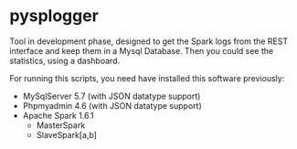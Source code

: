 # pysplogger
Tool in development phase, designed to get the Spark logs from the REST interface and keep them in a Mysql Database.
Then you could see the statistics, using a dashboard.

For running  this scripts, you need have installed this software previously:
  - MySqlServer 5.7 (with JSON datatype support)
  - Phpmyadmin 4.6  (with JSON datatype support)
  - Apache Spark 1.6.1
    - MasterSpark
    - SlaveSpark[a,b]
